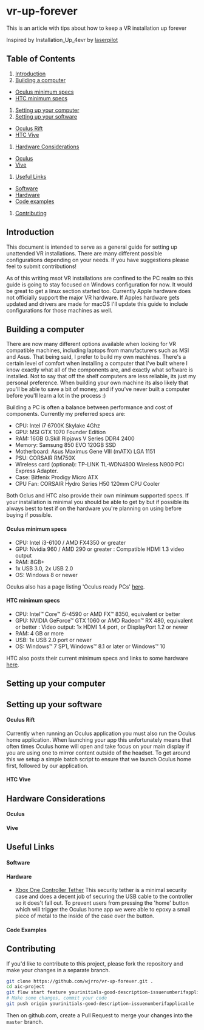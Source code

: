 # vr-up-forever
This is an article with tips about how to keep a VR installation up forever

Inspired by Installation_Up_4evr by [laserpilot](https://github.com/laserpilot)

## Table of Contents
1. [Introduction](#introduction)
1. [Building a computer](#building-a-computer)
 * [Oculus minimum specs](#oculus-minimum-specs)
 * [HTC minimum specs](#htc-minimum-specs)
1. [Setting up your computer](#setting-up-your-computer)
1. [Setting up your software](#setting-up-your-software)
 * [Oculus Rift](#oculus-rift)
 * [HTC Vive](#htc-vive)
1. [Hardware Considerations](#hardware-considerations)
 * [Oculus](#oculus)
 * [Vive](#vive)
1. [Useful Links](#useful-links)
 * [Software](#software)
 * [Hardware](#hardware)
 * [Code examples](#code-examples)
1. [Contributing](#contributing)

## Introduction

This document is intended to serve as a general guide for setting up unattended VR installations. There are many different possible configurations depending on your needs. If you have suggestions please feel to submit contributions!

As of this writing msot VR installations are confined to the PC realm so this guide is going to stay focused on Windows configuration for now. It would be great to get a linux section started too. Currently Apple hardware does not officially support the major VR hardware. If Apples hardware gets updated and drivers are made for macOS I'll update this guide to include configurations for those machines as well.

## Building a computer

There are now many different options available when looking for VR compatible machines, including laptops from manufacturers such as MSI and Asus. That being said, I prefer to build my own machines. There's a certain level of comfort when installing a computer that I've built where I know exactly what all of the components are, and exactly what software is installed. Not to say that off the shelf computers are less reliable, its just my personal preference. When building your own machine its also likely that you'll be able to save a bit of money, and if you've never built a computer before you'll learn a lot in the process :)

Building a PC is often a balance between performance and cost of components. Currently my preferred specs are:

* CPU: Intel i7 6700K Skylake 4Ghz
* GPU: MSI GTX 1070 Founder Edition
* RAM: 16GB G.Skill Ripjaws V Series DDR4 2400
* Memory: Samsung 850 EVO 120GB SSD
* Motherboard: Asus Maximus Gene VIII (mATX) LGA 1151
* PSU: CORSAIR RM750X
* Wireless card (optional): TP-LINK TL-WDN4800 Wireless N900 PCI Express Adapter.
* Case: Bitfenix Prodigy Micro ATX
* CPU Fan: CORSAIR Hydro Series H50 120mm CPU Cooler

Both Oclus and HTC also provide their own minimum supported specs. If your installation is minimal you should be able to get by but if possible its always best to test if on the hardware you're planning on using before buying if possible.

#### Oculus minimum specs

* CPU: Intel i3-6100 / AMD FX4350 or greater
* GPU: Nvidia 960 / AMD 290 or greater : Compatible HDMI 1.3 video output
* RAM: 8GB+
* 1x USB 3.0, 2x USB 2.0
* OS: Windows 8 or newer

Oculus also has a page listing 'Oculus ready PCs' [here](https://www.oculus.com/oculus-ready-pcs/).

#### HTC minimum specs

* CPU: Intel™ Core™ i5-4590 or AMD FX™ 8350, equivalent or better
* GPU: NVIDIA GeForce™ GTX 1060 or AMD Radeon™ RX 480, equivalent or better : Video output: 1x HDMI 1.4 port, or DisplayPort 1.2 or newer
* RAM: 4 GB or more
* USB: 1x USB 2.0 port or newer
* OS: Windows™ 7 SP1, Windows™ 8.1 or later or Windows™ 10

HTC also posts their current minimum specs and links to some hardware [here](https://www.vive.com/us/ready/).

## Setting up your computer




## Setting up your software


#### Oculus Rift

Currently when running an Oculus application you must also run the Oculus home application. When launching your app this unfortunately means that often times Oculus home will open and take focus on your main display if you are using one to mirror content outside of the headset. To get around this we setup a simple batch script to ensure that we launch Oculus home first, followed by our application.

#### HTC Vive


## Hardware Considerations


#### Oculus


#### Vive


## Useful Links


#### Software


#### Hardware

* [Xbox One Controller Tether](https://www.lockdownmycontroller.com/collections/lockdown-anti-theft-hardware-for-xbox-one/products/xbox-one-controller-anti-theft-system-permanent-installation) This security tether is a minimal security case and does a decent job of securing the USB cable to the controller so it does't fall out. To prevent users from pressing the 'home' button which will trigger the Oculus home app we were able to epoxy a small piece of metal to the inside of the case over the button.


#### Code Examples


## Contributing

If you'd like to contribute to this project, please fork
the repository and make your changes in a separate branch.

```bash
git clone https://github.com/wjrro/vr-up-forever.git .
cd aic-project
git flow start feature yourinitials-good-description-issuenumberifapplicable
# Make some changes, commit your code
git push origin yourinitials-good-description-issuenumberifapplicable
```

Then on github.com, create a Pull Request to merge your changes into the
`master` branch.
